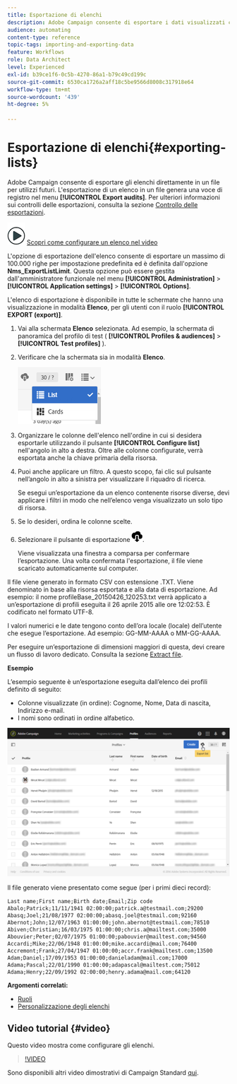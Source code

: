 ```yaml
---
title: Esportazione di elenchi
description: Adobe Campaign consente di esportare i dati visualizzati come elenchi da una schermata di panoramica direttamente in un file per utilizzi futuri.
audience: automating
content-type: reference
topic-tags: importing-and-exporting-data
feature: Workflows
role: Data Architect
level: Experienced
exl-id: b39ce1f6-0c5b-4270-86a1-b79c49cd199c
source-git-commit: 6530ca1726a2aff18c5be9566d8008c317918e64
workflow-type: tm+mt
source-wordcount: '439'
ht-degree: 5%

---
```


# Esportazione di elenchi{#exporting-lists}

Adobe Campaign consente di esportare gli elenchi direttamente in un file per utilizzi futuri. L&#39;esportazione di un elenco in un file genera una voce di registro nel menu **[!UICONTROL Export audits]**. Per ulteriori informazioni sui controlli delle esportazioni, consulta la sezione [Controllo delle esportazioni](../../administration/using/auditing-export-logs.md).

![](assets/do-not-localize/how-to-video.png) [Scopri come configurare un elenco nel video](#video)

L&#39;opzione di esportazione dell&#39;elenco consente di esportare un massimo di 100.000 righe per impostazione predefinita ed è definita dall&#39;opzione **Nms_ExportListLimit**. Questa opzione può essere gestita dall&#39;amministratore funzionale nel menu **[!UICONTROL Administration]** > **[!UICONTROL Application settings]** > **[!UICONTROL Options]**.

L&#39;elenco di esportazione è disponibile in tutte le schermate che hanno una visualizzazione in modalità **Elenco**, per gli utenti con il ruolo **[!UICONTROL EXPORT (export)]**.

1. Vai alla schermata **Elenco** selezionata. Ad esempio, la schermata di panoramica del profilo di test ( **[!UICONTROL Profiles & audiences]** > **[!UICONTROL Test profiles]** ).
1. Verificare che la schermata sia in modalità **Elenco**.

   ![](assets/export_list_mode_switch.png)

1. Organizzare le colonne dell&#39;elenco nell&#39;ordine in cui si desidera esportarle utilizzando il pulsante **[!UICONTROL Configure list]** nell&#39;angolo in alto a destra. Oltre alle colonne configurate, verrà esportata anche la chiave primaria della risorsa.
1. Puoi anche applicare un filtro. A questo scopo, fai clic sul pulsante nell’angolo in alto a sinistra per visualizzare il riquadro di ricerca.

   Se esegui un’esportazione da un elenco contenente risorse diverse, devi applicare i filtri in modo che nell’elenco venga visualizzato un solo tipo di risorsa.

1. Se lo desideri, ordina le colonne scelte.
1. Selezionare il pulsante di esportazione ![](assets/exportlistbutton.png).

   Viene visualizzata una finestra a comparsa per confermare l’esportazione. Una volta confermata l&#39;esportazione, il file viene scaricato automaticamente sul computer.

Il file viene generato in formato CSV con estensione .TXT. Viene denominato in base alla risorsa esportata e alla data di esportazione. Ad esempio: il nome profileBase_20150426_120253.txt verrà applicato a un’esportazione di profili eseguita il 26 aprile 2015 alle ore 12:02:53. È codificato nel formato UTF-8.

I valori numerici e le date tengono conto dell’ora locale (locale) dell’utente che esegue l’esportazione. Ad esempio: GG-MM-AAAA o MM-GG-AAAA.

Per eseguire un’esportazione di dimensioni maggiori di questa, devi creare un flusso di lavoro dedicato. Consulta la sezione [Extract file](../../automating/using/extract-file.md).

**Esempio**

L’esempio seguente è un’esportazione eseguita dall’elenco dei profili definito di seguito:

* Colonne visualizzate (in ordine): Cognome, Nome, Data di nascita, Indirizzo e-mail.
* I nomi sono ordinati in ordine alfabetico.

![](assets/export_list_example1.png)

Il file generato viene presentato come segue (per i primi dieci record):

```
Last name;First name;Birth date;Email;Zip code
Abalo;Patrick;11/11/1941 02:00:00;patrick.a@testmail.com;29200
Abasq;Joel;21/08/1977 02:00:00;abasq.joel@testmail.com;92160
Abernot;John;12/07/1963 01:00:00;john.abernot@testmail.com;78510
Abiven;Christian;16/03/1975 01:00:00;chris.a@mailtest.com;35000
Abouvier;Peter;02/07/1975 01:00:00;pabouvier@mailtest.com;94560
Accardi;Mike;22/06/1948 01:00:00;mike.accardi@mail.com;76400
Accremont;Frank;27/04/1947 01:00:00;accr.frank@mailtest.com;13500
Adam;Daniel;17/09/1953 01:00:00;danieladam@mail.com;17000
Adama;Pascal;22/01/1990 01:00:00;adapascal@mailtest.com;75012
Adama;Henry;22/09/1992 02:00:00;henry.adama@mail.com;64120
```

**Argomenti correlati:**

* [Ruoli](../../administration/using/list-of-roles.md)
* [Personalizzazione degli elenchi](../../start/using/customizing-lists.md)

## Video tutorial {#video}

Questo video mostra come configurare gli elenchi.

>[!VIDEO](https://video.tv.adobe.com/v/329664/?quality=12&captions=ita)

Sono disponibili altri video dimostrativi di Campaign Standard [qui](https://experienceleague.adobe.com/docs/campaign-standard-learn/tutorials/overview.html?lang=it).
